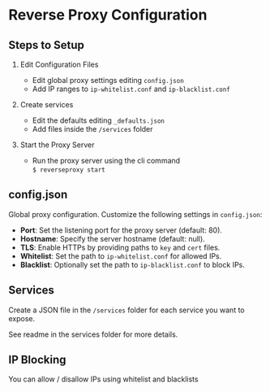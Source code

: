 # Reverse Proxy Configuration

Steps to Setup
---------------------

1. Edit Configuration Files
   - Edit global proxy settings editing `config.json`
   - Add IP ranges to `ip-whitelist.conf` and `ip-blacklist.conf`

2. Create services
   - Edit the defaults editing `_defaults.json`
   - Add files inside the `/services` folder

3. Start the Proxy Server
   - Run the proxy server using the cli command  
    ` $ reverseproxy start `


config.json
--------------------
Global proxy configuration. Customize the following settings in `config.json`:

- **Port**: Set the listening port for the proxy server (default: 80).
- **Hostname**: Specify the server hostname (default: null).
- **TLS**: Enable HTTPs by providing paths to `key` and `cert` files.
- **Whitelist**: Set the path to `ip-whitelist.conf` for allowed IPs.
- **Blacklist**: Optionally set the path to `ip-blacklist.conf` to block IPs.

Services
---------
Create a JSON file in the `/services` folder for each service you want to expose.

See readme in the services folder for more details.


IP Blocking
------------

You can allow / disallow IPs using whitelist and blacklists

